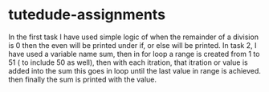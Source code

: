 # tutedude-assignments
In the first task I have used simple logic of when the remainder of a division is 0 then the even will be printed under if, or else will be printed.
In task 2, I have used a variable name sum, then in for loop a range is created from 1 to 51 ( to include 50 as well), then with each itration, that itration or value is added into the sum this goes in loop until the last value in range is achieved. then finally the sum is printed with the value. 
